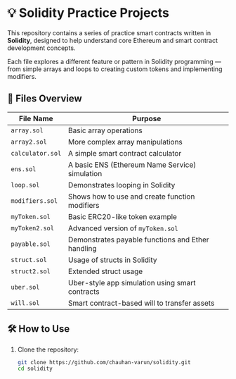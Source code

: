# 💡 Solidity Practice Projects

This repository contains a series of practice smart contracts written in **Solidity**, designed to help understand core Ethereum and smart contract development concepts.

Each file explores a different feature or pattern in Solidity programming — from simple arrays and loops to creating custom tokens and implementing modifiers.

## 📂 Files Overview

| File Name        | Purpose                                              |
|------------------|------------------------------------------------------|
| `array.sol`      | Basic array operations                               |
| `array2.sol`     | More complex array manipulations                     |
| `calculator.sol` | A simple smart contract calculator                   |
| `ens.sol`        | A basic ENS (Ethereum Name Service) simulation       |
| `loop.sol`       | Demonstrates looping in Solidity                     |
| `modifiers.sol`  | Shows how to use and create function modifiers       |
| `myToken.sol`    | Basic ERC20-like token example                       |
| `myToken2.sol`   | Advanced version of `myToken.sol`                    |
| `payable.sol`    | Demonstrates payable functions and Ether handling    |
| `struct.sol`     | Usage of structs in Solidity                         |
| `struct2.sol`    | Extended struct usage                                |
| `uber.sol`       | Uber-style app simulation using smart contracts      |
| `will.sol`       | Smart contract-based will to transfer assets         |

## 🛠️ How to Use

1. Clone the repository:
   ```bash
   git clone https://github.com/chauhan-varun/solidity.git
   cd solidity
